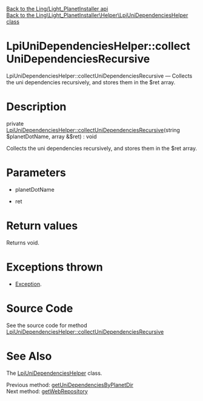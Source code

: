 [Back to the Ling/Light_PlanetInstaller api](https://github.com/lingtalfi/Light_PlanetInstaller/blob/master/doc/api/Ling/Light_PlanetInstaller.md)<br>
[Back to the Ling\Light_PlanetInstaller\Helper\LpiUniDependenciesHelper class](https://github.com/lingtalfi/Light_PlanetInstaller/blob/master/doc/api/Ling/Light_PlanetInstaller/Helper/LpiUniDependenciesHelper.md)


LpiUniDependenciesHelper::collectUniDependenciesRecursive
================



LpiUniDependenciesHelper::collectUniDependenciesRecursive — Collects the uni dependencies recursively, and stores them in the $ret array.




Description
================


private [LpiUniDependenciesHelper::collectUniDependenciesRecursive](https://github.com/lingtalfi/Light_PlanetInstaller/blob/master/doc/api/Ling/Light_PlanetInstaller/Helper/LpiUniDependenciesHelper/collectUniDependenciesRecursive.md)(string $planetDotName, array &$ret) : void




Collects the uni dependencies recursively, and stores them in the $ret array.




Parameters
================


- planetDotName

    

- ret

    


Return values
================

Returns void.


Exceptions thrown
================

- [Exception](http://php.net/manual/en/class.exception.php).&nbsp;







Source Code
===========
See the source code for method [LpiUniDependenciesHelper::collectUniDependenciesRecursive](https://github.com/lingtalfi/Light_PlanetInstaller/blob/master/Helper/LpiUniDependenciesHelper.php#L79-L92)


See Also
================

The [LpiUniDependenciesHelper](https://github.com/lingtalfi/Light_PlanetInstaller/blob/master/doc/api/Ling/Light_PlanetInstaller/Helper/LpiUniDependenciesHelper.md) class.

Previous method: [getUniDependenciesByPlanetDir](https://github.com/lingtalfi/Light_PlanetInstaller/blob/master/doc/api/Ling/Light_PlanetInstaller/Helper/LpiUniDependenciesHelper/getUniDependenciesByPlanetDir.md)<br>Next method: [getWebRepository](https://github.com/lingtalfi/Light_PlanetInstaller/blob/master/doc/api/Ling/Light_PlanetInstaller/Helper/LpiUniDependenciesHelper/getWebRepository.md)<br>

